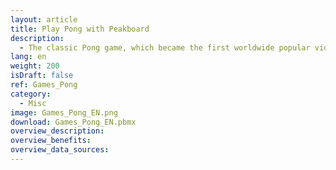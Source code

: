 ```yaml
---
layout: article
title: Play Pong with Peakboard
description: 
  - The classic Pong game, which became the first worldwide popular video game, can also be realized with Peakboard. The left player uses the keys 'w' to move the racket upwards and 's' to move it downwards. The right player uses the arrow keys 'up' and 'down' accordingly.
lang: en
weight: 200
isDraft: false
ref: Games_Pong
category:
  - Misc
image: Games_Pong_EN.png
download: Games_Pong_EN.pbmx
overview_description:
overview_benefits:
overview_data_sources:
---
```

